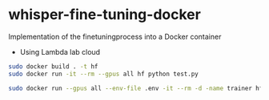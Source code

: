 # whisper-fine-tuning-docker
Implementation of the finetuningprocess into a Docker container

* Using Lambda lab cloud

```bash
sudo docker build . -t hf
sudo docker run -it --rm --gpus all hf python test.py
```


```bash
sudo docker run --gpus all --env-file .env -it --rm -d -name trainer hf python training.py
```


